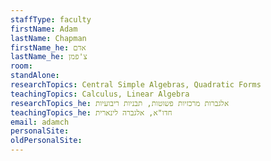 ```yaml
---
staffType: faculty
firstName: Adam
lastName: Chapman
firstName_he: אדם
lastName_he: צ'פמן
room: 
standAlone: 
researchTopics: Central Simple Algebras, Quadratic Forms
teachingTopics: Calculus, Linear Algebra
researchTopics_he: אלגברות מרכזיות פשוטות, תבניות ריבועיות
teachingTopics_he: חדו"א, אלגברה לינארית
email: adamch
personalSite: 
oldPersonalSite: 
---
```

